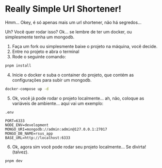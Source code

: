 # Really Simple Url Shortener!

Hmm... Okey, é só apenas mais um url shortener, não há segredos...

Uh? Você quer rodar isso? Ok... se lembre de ter um docker, ou simplesmente tenha um mongodb.

1. Faça um fork ou simplesmente baixe o projeto na máquina, você decide.
2. Entre no projeto e abra o terminal
3. Rode o seguinte comando:
```sh
pnpm install
```
4. Inicie o docker e suba o container do projeto, que contém as configurações para subir um mongodb.
```sh
docker-compose up -d
```
5. Ok, você já pode rodar o projeto localmente... ah, não, coloque as variáveis de ambiente... aqui vai um exemplo:
```env
.env

PORT=6333
NODE_ENV=development
MONGO_URI=mongodb://admin:admin@127.0.0.1:27017
MONGO_DB_NAME=rsus_app
BASE_URL=http://localhost:6333
```
6. Ok, agora sim você pode rodar seu projeto localmente... Se divirta! (talvez).
```sh
pnpm dev
```